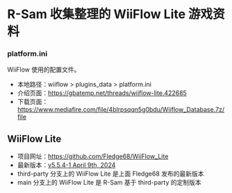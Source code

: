 # R-Sam 收集整理的 WiiFlow Lite 游戏资料


### platform.ini

WiiFlow 使用的配置文件。

- 本地路径：wiiflow > plugins_data > platform.ini
- 介绍页面：<https://gbatemp.net/threads/wiiflow-lite.422685>
- 下载页面：<https://www.mediafire.com/file/4blrpsqqn5g0bdu/Wiiflow_Database.7z/file>


## WiiFlow Lite

- 项目网址：<https://github.com/Fledge68/WiiFlow_Lite>
- 最新版本：[v5.5.4-1 April 9th, 2024](https://github.com/Fledge68/WiiFlow_Lite/releases/tag/v.5.5.4_1)
- third-party 分支上的 WiiFlow Lite 是上面 Fledge68 发布的最新版本
- main 分支上的 WiiFlow Lite 是 R-Sam 基于 third-party 的定制版本
